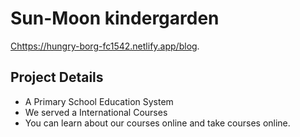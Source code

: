 # Sun-Moon kindergarden

[Chttps://hungry-borg-fc1542.netlify.app/blog](https://hungry-borg-fc1542.netlify.app/blog).

## Project Details
- A Primary School Education System
- We served a International Courses
- You can learn about our courses online and take courses online. 
